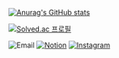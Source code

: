 [![Anurag's GitHub stats](https://github-readme-stats.vercel.app/api?username=essential2189&show_icons=true&theme=tokyonight)](https://github.com/anuraghazra/github-readme-stats)

[![Solved.ac
프로필](http://mazassumnida.wtf/api/v2/generate_badge?boj=essential2189)](https://solved.ac/malkoring)

![Email](https://img.shields.io/badge/essential2189@gmail.com-yellow?logo=messenger&logoColor=4285F4)
[![Notion](https://img.shields.io/badge/notion-notion.so/essential-2189/TIL/-%23333?labelColor=%23aaa)](https://essential-2189.notion.site/CS-b50e3c17b9734932987e3d6bf4762f48)
[![Instagram](https://img.shields.io/badge/instagram-E4405F?style=flat-square&logo=instagram&logoColor=white)](https://www.instagram.com/essential.lll8/)
